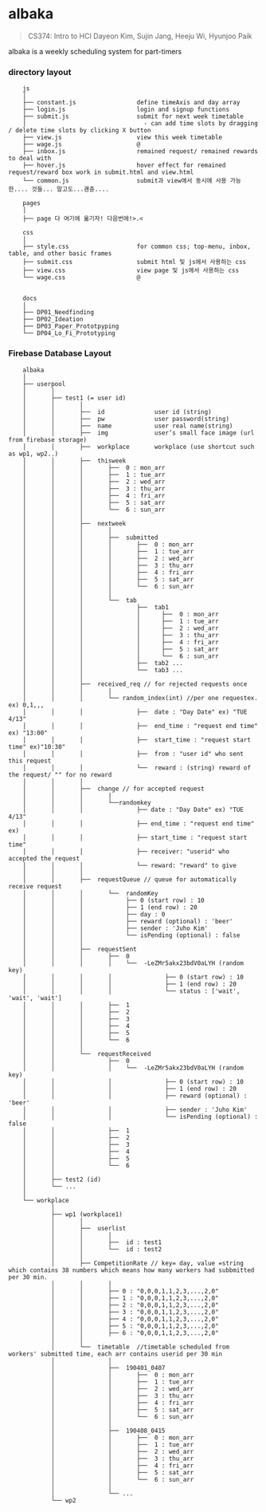﻿# albaka

> CS374: Intro to HCI
> Dayeon Kim, Sujin Jang, Heeju Wi, Hyunjoo Paik

albaka is a weekly scheduling system for part-timers

### directory layout

        js
        │
        ├── constant.js                 define timeAxis and day array
        ├── login.js                    login and signup functions
        ├── submit.js                   submit for next week timetable
        │                                 - can add time slots by dragging / delete time slots by clicking X button
        ├── view.js                     view this week timetable
        ├── wage.js                     @
        ├── inbox.js                    remained request/ remained rewards to deal with
        ├── hover.js                    hover effect for remained request/reward box work in submit.html and view.html
        └── common.js                   submit과 view에서 동시에 사용 가능한.... 것들... 말고도...괜츈....

        pages
        │
        ├── page 다 여기에 옮기자! 다음번에!>.<

        css
        │
        ├── style.css                   for common css; top-menu, inbox, table, and other basic frames
        ├── submit.css                  submit html 및 js에서 사용하는 css
        ├── view.css                    view page 및 js에서 사용하는 css
        └── wage.css                    @


        docs
        │
        ├── DP01_Needfinding
        ├── DP02_Ideation
        ├── DP03_Paper_Prototpyping
        └── DP04_Lo_Fi_Prototyping



### Firebase Database Layout
        albaka
        │
        ├── userpool
        │       │
        │       ├── test1 (= user id)
        │       │       │
        │       │       ├──  id              user id (string)
        │       │       ├──  pw              user password(string)
        │       │       ├──  name            user real name(string)
        │       │       ├──  img             user’s small face image (url from firebase storage)
        │       │       ├──  workplace       workplace (use shortcut such as wp1, wp2..)
        │       │       ├──  thisweek
        │       │       │       ├──  0 : mon_arr
        │       │       │       ├──  1 : tue_arr
        │       │       │       ├──  2 : wed_arr
        │       │       │       ├──  3 : thu_arr
        │       │       │       ├──  4 : fri_arr
        │       │       │       ├──  5 : sat_arr
        │       │       │       └──  6 : sun_arr
        │       │       │       
        │       │       ├──  nextweek
        │       │       │       │
        │       │       │       ├──  submitted
        │       │       │       │       ├──  0 : mon_arr
        │       │       │       │       ├──  1 : tue_arr
        │       │       │       │       ├──  2 : wed_arr
        │       │       │       │       ├──  3 : thu_arr
        │       │       │       │       ├──  4 : fri_arr
        │       │       │       │       ├──  5 : sat_arr
        │       │       │       │       └──  6 : sun_arr
        │       │       │       │
        │       │       │       └──  tab
        │       │       │               ├──  tab1
        │       │       │               │      ├──  0 : mon_arr
        │       │       │               │      ├──  1 : tue_arr
        │       │       │               │      ├──  2 : wed_arr
        │       │       │               │      ├──  3 : thu_arr
        │       │       │               │      ├──  4 : fri_arr
        │       │       │               │      ├──  5 : sat_arr
        │       │       │               │      └──  6 : sun_arr
        │       │       │               ├──  tab2 ...
        │       │       │               └──  tab3 ...
        │       │       │
        │       │       ├──  received_req // for rejected requests once
        │       │       │       |
        │       │       │       └── random_index(int) //per one requestex. ex) 0,1,,,
        │       │       │               ├──  date : "Day Date" ex) "TUE 4/13"
        │       │       │               ├──  end_time : "request end time" ex) "13:00"
        │       │       │               ├──  start_time : "request start time" ex)"10:30"
        │       │       │               ├──  from : "user id" who sent this request
        │       │       │               └──  reward : (string) reward of the request/ "" for no reward
        │       │       │        
        │       │       ├──  change // for accepted request
        │       │       │       |
        │       │       │       └──randomkey
        │       │       │               ├── date : "Day Date" ex) "TUE 4/13"
        │       │       │               ├── end_time : "request end time" ex)
        │       │       │               ├── start_time : "request start time"
        │       │       │               ├── receiver: "userid" who accepted the request
        │       │       │               └── reward: "reward" to give
        │       │       │
        │       │       ├──  requestQueue // queue for automatically receive request
        │       │       │       └──  randomKey
        │       │       │            ├── 0 (start row) : 10
        │       │       │            ├── 1 (end row) : 20
        │       │       │            ├── day : 0
        │       │       │            ├── reward (optional) : 'beer'
        │       │       │            ├── sender : 'Juho Kim'
        │       │       │            └── isPending (optional) : false
        │       │       │
        │       │       ├──  requestSent
        │       │       │       ├──  0
        │       │       │       │    └──  -LeZMr5akx23bdV0aLYH (random key)
        │       │       │       │               ├── 0 (start row) : 10
        │       │       │       │               ├── 1 (end row) : 20
        │       │       │       │               └── status : ['wait', 'wait', 'wait']
        │       │       │       ├──  1
        │       │       │       ├──  2
        │       │       │       ├──  3
        │       │       │       ├──  4
        │       │       │       ├──  5
        │       │       │       └──  6
        │       │       │
        │       │       └──  requestReceived
        │       │               ├──  0
        │       │               │    └──  -LeZMr5akx23bdV0aLYH (random key)
        │       │               │               ├── 0 (start row) : 10
        │       │               │               ├── 1 (end row) : 20
        │       │               │               ├── reward (optional) : 'beer'
        │       │               │               ├── sender : 'Juho Kim'
        │       │               │               └── isPending (optional) : false
        │       │               ├──  1
        │       │               ├──  2
        │       │               ├──  3
        │       │               ├──  4
        │       │               ├──  5
        │       │               └──  6
        │       │                       
        │       ├── test2 (id)
        │       └── ...
        │       
        └── workplace
                │
                ├── wp1 (workplace1)   
                │       │
                │       ├──  userlist
                │       │       │
                │       │       ├──  id : test1   
                │       │       └──  id : test2  
                │       │
                │       ├── CompetitionRate // key= day, value =string which contains 38 numbers which means how many workers had subbmitted per 30 min.
                │       │       │
                │       │       ├── 0 : "0,0,0,1,1,2,3,...,2,0"
                │       │       ├── 1 : "0,0,0,1,1,2,3,...,2,0"
                │       │       ├── 2 : "0,0,0,1,1,2,3,...,2,0"
                │       │       ├── 3 : "0,0,0,1,1,2,3,...,2,0"
                │       │       ├── 4 : "0,0,0,1,1,2,3,...,2,0"
                │       │       ├── 5 : "0,0,0,1,1,2,3,...,2,0"
                │       │       ├── 6 : "0,0,0,1,1,2,3,...,2,0"
                │       │
                │       └──  timetable  //timetable scheduled from workers' submitted time, each arr contains userid per 30 min
                │               │
                │               ├──  190401_0407
                │               │       ├──  0 : mon_arr
                │               │       ├──  1 : tue_arr
                │               │       ├──  2 : wed_arr
                │               │       ├──  3 : thu_arr
                │               │       ├──  4 : fri_arr
                │               │       ├──  5 : sat_arr
                │               │       └──  6 : sun_arr
                │               │      
                │               ├──  190408_0415
                │               │       ├──  0 : mon_arr
                │               │       ├──  1 : tue_arr
                │               │       ├──  2 : wed_arr
                │               │       ├──  3 : thu_arr
                │               │       ├──  4 : fri_arr
                │               │       ├──  5 : sat_arr
                │               │       └──  6 : sun_arr
                │               │      
                │               └── ...
                └── wp2
